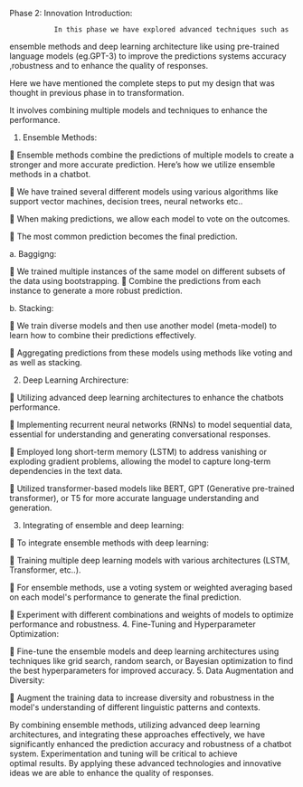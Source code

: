 Phase 2: Innovation
Introduction: 

               In this phase we have explored advanced techniques such as 
 ensemble methods and deep learning architecture like using pre-trained
 language models (eg.GPT-3) to improve the predictions systems accuracy ,robustness and to enhance the quality of responses.

 Here we have mentioned the complete steps to put my design that was thought
 in previous phase in to transformation.

 It involves combining multiple models and techniques to enhance the
 performance.

1.	Ensemble Methods:
                                        
	Ensemble methods combine the predictions of multiple models to create a stronger and more accurate prediction. Here’s how we utilize ensemble methods in a chatbot.

 
	We have trained several different models using various algorithms like support vector machines, decision trees, neural networks etc..


	When making predictions,  we allow each model to vote on the outcomes.
 

	The most common prediction becomes the final prediction.

a.	Baggigng:

	We trained multiple instances of the same model on different subsets of the data using bootstrapping.
	Combine the predictions from each instance to generate a more robust prediction.

b.	Stacking:

	We train diverse models and then use another model (meta-model) to learn how to combine their predictions effectively.


	Aggregating predictions from these models using methods like voting and as well as stacking.

2.	Deep Learning Archirecture:

	Utilizing advanced deep learning architectures to enhance the chatbots performance.


	Implementing recurrent neural networks (RNNs) to model sequential data, essential for understanding and generating conversational responses.


	Employed long short-term memory (LSTM) to address vanishing or exploding gradient problems, allowing the model to capture long-term dependencies in the text data.


	Utilized transformer-based models like BERT, GPT (Generative pre-trained transformer), or T5 for more accurate language understanding and generation.

3.	Integrating of ensemble and deep learning:

	To integrate ensemble methods with deep learning:


	Training multiple deep learning models with various architectures (LSTM, Transformer, etc..).


	 For ensemble methods, use a voting system or weighted averaging based on each model's performance to generate the final prediction.

 
	  Experiment with different combinations and weights of models to    optimize performance and robustness. 
4.	Fine-Tuning and Hyperparameter Optimization:


	 Fine-tune the ensemble models and deep learning architectures       using techniques like grid search, random search, or Bayesian optimization to find the best hyperparameters for improved accuracy.
5.	Data Augmentation and Diversity:

	 Augment the training data to increase diversity and robustness in the model's understanding of different linguistic patterns and contexts.



By combining ensemble methods, utilizing advanced deep learning architectures, and integrating these approaches effectively, we have significantly enhanced the prediction accuracy and robustness of a chatbot system. Experimentation and tuning will be critical to achieve optimal results.
By applying these advanced technologies and innovative ideas we are able to enhance the quality of responses.
